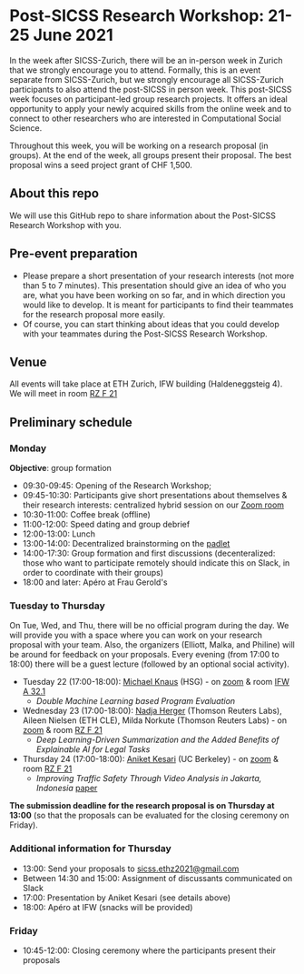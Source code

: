 # Post-SICSS Research Workshop: 21-25 June 2021

In the week after SICSS-Zurich, there will be an in-person week in Zurich that we strongly encourage you to attend. Formally, this is an event separate from SICSS-Zurich, but we strongly encourage all SICSS-Zurich participants to also attend the post-SICSS in person week. This post-SICSS week focuses on participant-led group research projects. It offers an ideal opportunity to apply your newly acquired skills from the online week and to connect to other researchers who are interested in Computational Social Science.

Throughout this week, you will be working on a research proposal (in groups). At the end of the week, all groups present their proposal. The best proposal wins a seed project grant of CHF 1,500.

## About this repo

We will use this GitHub repo to share information about the Post-SICSS Research Workshop with you.

## Pre-event preparation

- Please prepare a short presentation of your research interests (not more than 5 to 7 minutes). This presentation should give an idea of who you are, what you have been working on so far, and in which direction you would like to develop. It is meant for participants to find their teammates for the research proposal more easily.
- Of course, you can start thinking about ideas that you could develop with your teammates during the Post-SICSS Research Workshop.

## Venue

All events will take place at ETH Zurich, IFW building (Haldeneggsteig 4). We will meet in room [RZ F 21](https://ethz.ch/services/de/service/raeume-gebaeude/rektoratsraeume/bilder-raeume/ifw-rz.html)

## Preliminary schedule

### Monday

**Objective**: group formation

- 09:30-09:45: Opening of the Research Workshop; 
- 09:45-10:30: Participants give short presentations about themselves & their research interests: centralized hybrid session on our [Zoom room](https://unisg.zoom.us/j/87496756939?pwd=OUdtakNnVzV6QWtFMWIrUHZlMVJLQT09) 
- 10:30-11:00: Coffee break (offline)
- 11:00-12:00: Speed dating and group debrief
- 12:00-13:00: Lunch
- 13:00-14:00: Decentralized brainstorming on the [padlet](https://padlet.com/malkaguillot/uk97x95bgz5w84uq)
- 14:00-17:30: Group formation and first discussions (decenteralized: those who want to participate remotely should indicate this on Slack, in order to coordinate with their groups)
- 18:00 and later: Apéro at Frau Gerold's

### Tuesday to Thursday

On Tue, Wed, and Thu, there will be no official program during the day. We will provide you with a space where you can work on your research proposal with your team. Also, the organizers (Elliott, Malka, and Philine) will be around for feedback on your proposals.
Every evening (from 17:00 to 18:00) there will be a guest lecture (followed by an optional social activity).

- Tuesday 22 (17:00-18:00): [Michael Knaus](https://mcknaus.github.io/) (HSG) - on [zoom](https://unisg.zoom.us/j/87496756939?pwd=OUdtakNnVzV6QWtFMWIrUHZlMVJLQT09) & room [IFW A 32.1](https://ethz.ch/services/de/service/raeume-gebaeude/rektoratsraeume/bilder-raeume/ifw-rz.html)
  - *Double Machine Learning based Program Evaluation*
- Wednesday 23 (17:00-18:00): [Nadja Herger](https://nherger.github.io) (Thomson Reuters Labs), Aileen Nielsen (ETH CLE), Milda Norkute (Thomson Reuters Labs)  - on [zoom](https://unisg.zoom.us/j/87496756939?pwd=OUdtakNnVzV6QWtFMWIrUHZlMVJLQT09) & room [RZ F 21](https://ethz.ch/services/de/service/raeume-gebaeude/rektoratsraeume/bilder-raeume/ifw-rz.html)
  - *Deep Learning-Driven Summarization and the Added Benefits of Explainable AI for Legal Tasks*
- Thursday 24 (17:00-18:00): [Aniket Kesari](https://akesari12.github.io/) (UC Berkeley) - on [zoom](https://unisg.zoom.us/j/87496756939?pwd=OUdtakNnVzV6QWtFMWIrUHZlMVJLQT09) & room [RZ F 21](https://ethz.ch/services/de/service/raeume-gebaeude/rektoratsraeume/bilder-raeume/ifw-rz.html)
  - *Improving Traffic Safety Through Video Analysis in Jakarta, Indonesia* [paper]( https://arxiv.org/abs/1812.01106)

**The submission deadline for the research proposal is on Thursday at 13:00** (so that the proposals can be evaluated for the closing ceremony on Friday).

### Additional information for Thursday

- 13:00: Send your proposals to sicss.ethz2021@gmail.com
- Between 14:30 and 15:00: Assignment of discussants communicated on Slack
- 17:00: Presentation by Aniket Kesari (see details above)
- 18:00: Apéro at IFW (snacks will be provided)

### Friday

- 10:45-12:00: Closing ceremony where the participants present their proposals
